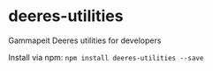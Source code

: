 # deeres-utilities
Gammapeit Deeres utilities for developers

Install via npm: ``npm install deeres-utilities --save``

